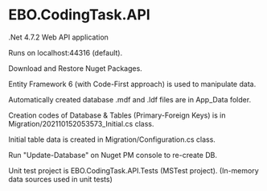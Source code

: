 # EBO.CodingTask.API

.Net 4.7.2 Web API application  

Runs on localhost:44316 (default).  

Download and Restore Nuget Packages.  

Entity Framework 6 (with Code-First approach) is used to manipulate data.  

Automatically created database .mdf and .ldf files are in App_Data folder.  

Creation codes of Database & Tables (Primary-Foreign Keys) is in Migration/202110152053573_Initial.cs class.  

Initial table data is created in Migration/Configuration.cs class.  

Run "Update-Database" on Nuget PM console to re-create DB.  

Unit test project is EBO.CodingTask.API.Tests (MSTest project). (In-memory data sources used in unit tests)  
